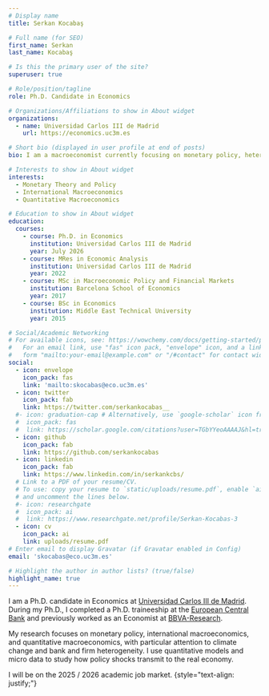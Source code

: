 ```yaml
---
# Display name
title: Serkan Kocabaş

# Full name (for SEO)
first_name: Serkan
last_name: Kocabaş

# Is this the primary user of the site?
superuser: true

# Role/position/tagline
role: Ph.D. Candidate in Economics

# Organizations/Affiliations to show in About widget
organizations:
  - name: Universidad Carlos III de Madrid
    url: https://economics.uc3m.es

# Short bio (displayed in user profile at end of posts)
bio: I am a macroeconomist currently focusing on monetary policy, heterogeneity, and the green transition."

# Interests to show in About widget
interests:
  - Monetary Theory and Policy
  - International Macroeconomics
  - Quantitative Macroeconomics

# Education to show in About widget
education:
  courses:
    - course: Ph.D. in Economics
      institution: Universidad Carlos III de Madrid
      year: July 2026
    - course: MRes in Economic Analysis
      institution: Universidad Carlos III de Madrid
      year: 2022
    - course: MSc in Macroeconomic Policy and Financial Markets
      institution: Barcelona School of Economics
      year: 2017
    - course: BSc in Economics
      institution: Middle East Technical University
      year: 2015

# Social/Academic Networking
# For available icons, see: https://wowchemy.com/docs/getting-started/page-builder/#icons
#   For an email link, use "fas" icon pack, "envelope" icon, and a link in the
#   form "mailto:your-email@example.com" or "/#contact" for contact widget.
social:
  - icon: envelope
    icon_pack: fas
    link: 'mailto:skocabas@eco.uc3m.es'
  - icon: twitter
    icon_pack: fab
    link: https://twitter.com/serkankocabas__
  #- icon: graduation-cap # Alternatively, use `google-scholar` icon from `ai` icon pack
  #  icon_pack: fas
  #  link: https://scholar.google.com/citations?user=TGbYYeoAAAAJ&hl=tr&authuser=2
  - icon: github
    icon_pack: fab
    link: https://github.com/serkankocabas
  - icon: linkedin
    icon_pack: fab
    link: https://www.linkedin.com/in/serkankcbs/
  # Link to a PDF of your resume/CV.
  # To use: copy your resume to `static/uploads/resume.pdf`, enable `ai` icons in `params.yaml`,
  # and uncomment the lines below.
  #- icon: researchgate
  #  icon_pack: ai
  #  link: https://www.researchgate.net/profile/Serkan-Kocabas-3
  - icon: cv
    icon_pack: ai
    link: uploads/resume.pdf
# Enter email to display Gravatar (if Gravatar enabled in Config)
email: 'skocabas@eco.uc3m.es'

# Highlight the author in author lists? (true/false)
highlight_name: true
---
```

I am a Ph.D. candidate in Economics at [Universidad Carlos III de Madrid](https://economics.uc3m.es/jobmarket/). During my Ph.D., I completed a Ph.D. traineeship at the [European Central Bank](https://www.ecb.europa.eu/home/html/index.en.html) and previously worked as an Economist at [BBVA-Research](https://www.bbvaresearch.com/en/search/?searchbbvaresearch=serkan%20kocabas).

My research focuses on monetary policy, international macroeconomics, and quantitative macroeconomics, with particular attention to climate change and bank and firm heterogeneity. I use quantitative models and micro data to study how policy shocks transmit to the real economy.

I will be on the 2025 / 2026 academic job market.
{style="text-align: justify;"}
